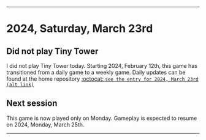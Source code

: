 
***

# 2024, Saturday, March 23rd

## Did not play Tiny Tower

<!-- TODO: For each weekly entry, make sure the date is correct. The day of the week should be modified in 4 places !-->

I did not play Tiny Tower today. Starting 2024, February 12th, this game has transitioned from a daily game to a weekly game. Daily updates can be found at the home repository [:octocat: `see the entry for 2024, March 23rd`](https://github.com/seanpm2001/SeansLifeArchive_Images_TinyTower/tree/master/tiny%20tower/2024/03_March/23/) [`(alt link)`](/tiny%20tower/2024/03_March/23/)

## Next session

This game is now played only on Monday. Gameplay is expected to resume on 2024, Monday, March 25th.

***
